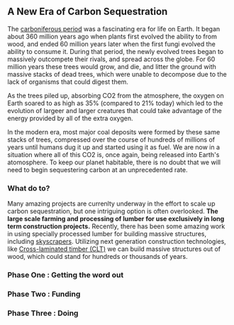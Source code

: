 ## A New Era of Carbon Sequestration

The [carboniferous period](https://en.wikipedia.org/wiki/Carboniferous) was a fascinating era for life on Earth. It began about 360 million years ago when plants first evolved the ability to from wood, and ended 60 million years later when the first fungi evolved the ability to consume it. During that period, the newly evolved trees began to massively outcompete their rivals, and spread across the globe. For 60 million years these trees would grow, and die, and litter the ground with massive stacks of dead trees, which were unable to decompose due to the lack of organisms that could digest them.

As the trees piled up, absorbing CO2 from the atmosphere, the oxygen on Earth soared to as high as 35% (compared to 21% today) which led to the evolution of largeer and larger creatures that could take advantage of the energy provided by all of the extra oxygen.

In the modern era, most major coal deposits were formed by these same stacks of trees, compressed over the course of hundreds of millions of years until humans dug it up and started using it as fuel. We are now in a situation where all of this CO2 is, once again, being released into Earth's atomosphere. To keep our planet habitable, there is no doubt that we will need to begin sequestering carbon at an unprecedented rate. 
### What do to?

Many amazing projects are currenlty underway in the effort to scale up carbon sequestration, but one intriguing option is often overlooked. **The large scale farming and processing of lumber for use exclusively in long term construction projects.** Recently, there has been some amazing work in using specially processed lumber for building massive structures, including [skyscrapers](https://www.euronews.com/2018/05/04/get-used-to-wooden-skyscrapers-they-are-stronger-cleaner-and-fire-resistant-view). Utilizing next generation construction technologies, like [Cross-laminated timber (CLT)](https://en.wikipedia.org/wiki/Cross-laminated_timber) we can build massive structures out of wood, which could stand for hundreds or thousands of years.

### Phase One : Getting the word out

### Phase Two : Funding

### Phase Three : Doing
